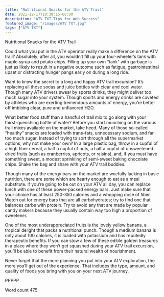 ```yaml
---
title: "Nutritional Snacks for the ATV Trail"
date: 2021-12-17T10:38:15-08:00
description: "ATV TXT Tips for Web Success"
featured_image: "/images/ATV TXT.jpg"
tags: ["ATV TXT"]
---
```


Nutritional Snacks for the ATV Trail

Could what you put in the ATV operator really make a difference on the ATV trail?  Absolutely; after all, you wouldn’t fill up your four-wheeler’s tank with maple syrup and potato chips. Filling up your own “tank” with garbage is just as likely to result in a negative outcome such as fatigue, gastrointestinal upset or distracting hunger pangs early on during a long ride.  

Want to know the secret to a long and happy ATV trail excursion?  It’s replacing all those sodas and juice bottles with clear and cool water. Though many ATV drivers swear by sports drinks, they might deliver too much sugar into your system.  Though sports and energy drinks are coveted by athletes who are exerting tremendous amounts of energy, you’re better off imbibing clear, pure and unflavored H2O.

What better food stuff than a handful of trail mix to go along with your thirst-quenching bottle of water?  Before you start munching on the various trail mixes available on the market, take heed.  Many of those so-called “healthy” snacks are loaded with trans-fats, unnecessary sodium, and far too much sugar.  Instead of trying to sort through all the supermarket options, why not make your own?  In a large plastic bag, throw in a cupful of a high fiber cereal, a half a cupful of nuts, a half a cupful of unsweetened dried fruits (such as cranberries, apricots, or raisins), and, if you must have something sweet, a modest sprinkling of semi-sweet baking chocolate chips.  Shake the bag and share with your ATV trail buddies.

Though many of the energy bars on the market are woefully lacking in basic nutrition, there are some which are hearty enough to eat as a meal substitute.  If you’re going to be out on your ATV all day, you can replace lunch with one of these power-packed energy bars.  Just make sure that your choice has at least 250-350 calories and a whopping dose of fiber.  Watch out for energy bars that are all carbohydrates; try to find one that balances carbs with protein. Try to avoid any that are made by popular candy makers because they usually contain way too high a proportion of sweetener.

One of the most underappreciated fruits is the lovely yellow banana, a tropical delight that packs a nutritional punch.  Though a medium banana is only about 100 calories, it is loaded with potassium and has reputedly therapeutic benefits.  If you can stow a few of these edible golden treasures in a place where they won’t get squashed during your ATV trail excursion, you’ll be able to benefit from their natural wealth of nourishment.  

Never forget that the more planning you put into your ATV exploration, the more you’ll get out of the experience. That includes the type, amount, and quality of foods you bring with you on your next ATV journey.

PPPPP

Word count 475

